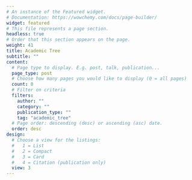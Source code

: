 ```yaml
---
# An instance of the Featured widget.
# Documentation: https://wowchemy.com/docs/page-builder/
widget: featured
# This file represents a page section.
headless: true
# Order that this section appears on the page.
weight: 41
title: Academic Tree
subtitle: ""
content:
  # Page type to display. E.g. post, talk, publication...
  page_type: post
  # Choose how many pages you would like to display (0 = all pages)
  count: 0
  # Filter on criteria
  filters:
    author: ""
    category: ""
    publication_type: ""
    tag: "academic_tree"
  # Page order: descending (desc) or ascending (asc) date.
  order: desc
design:
  # Choose a view for the listings:
  #   1 = List
  #   2 = Compact
  #   3 = Card
  #   4 = Citation (publication only)
  view: 3
---
```


